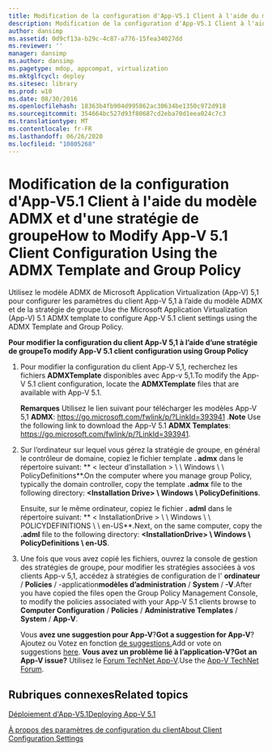 ```yaml
---
title: Modification de la configuration d'App-V5.1 Client à l'aide du modèle ADMX et d'une stratégie de groupe
description: Modification de la configuration d'App-V5.1 Client à l'aide du modèle ADMX et d'une stratégie de groupe
author: dansimp
ms.assetid: 0d9cf13a-b29c-4c87-a776-15fea34027dd
ms.reviewer: ''
manager: dansimp
ms.author: dansimp
ms.pagetype: mdop, appcompat, virtualization
ms.mktglfcycl: deploy
ms.sitesec: library
ms.prod: w10
ms.date: 08/30/2016
ms.openlocfilehash: 18363b4fb904d995862ac30634be1350c972d918
ms.sourcegitcommit: 354664bc527d93f80687cd2eba70d1eea024c7c3
ms.translationtype: MT
ms.contentlocale: fr-FR
ms.lasthandoff: 06/26/2020
ms.locfileid: "10805268"
---
```

# <span data-ttu-id="aa6cd-103">Modification de la configuration d'App-V5.1 Client à l'aide du modèle ADMX et d'une stratégie de groupe</span><span class="sxs-lookup"><span data-stu-id="aa6cd-103">How to Modify App-V 5.1 Client Configuration Using the ADMX Template and Group Policy</span></span>


<span data-ttu-id="aa6cd-104">Utilisez le modèle ADMX de Microsoft Application Virtualization (App-V) 5,1 pour configurer les paramètres du client App-V 5,1 à l’aide du modèle ADMX et de la stratégie de groupe.</span><span class="sxs-lookup"><span data-stu-id="aa6cd-104">Use the Microsoft Application Virtualization (App-V) 5.1 ADMX template to configure App-V 5.1 client settings using the ADMX Template and Group Policy.</span></span>

**<span data-ttu-id="aa6cd-105">Pour modifier la configuration du client App-V 5,1 à l’aide d’une stratégie de groupe</span><span class="sxs-lookup"><span data-stu-id="aa6cd-105">To modify App-V 5.1 client configuration using Group Policy</span></span>**

1.  <span data-ttu-id="aa6cd-106">Pour modifier la configuration du client App-V 5,1, recherchez les fichiers **ADMXTemplate** disponibles avec App-v 5,1.</span><span class="sxs-lookup"><span data-stu-id="aa6cd-106">To modify the App-V 5.1 client configuration, locate the **ADMXTemplate** files that are available with App-V 5.1.</span></span>

    <span data-ttu-id="aa6cd-107">**Remarques**  Utilisez le lien suivant pour télécharger les modèles App-V 5,1 **ADMX**: <https://go.microsoft.com/fwlink/p/?LinkId=393941> .</span><span class="sxs-lookup"><span data-stu-id="aa6cd-107">**Note** Use the following link to download the App-V 5.1 **ADMX Templates**: <https://go.microsoft.com/fwlink/p/?LinkId=393941>.</span></span>

     

2.  <span data-ttu-id="aa6cd-108">Sur l’ordinateur sur lequel vous gérez la stratégie de groupe, en général le contrôleur de domaine, copiez le fichier template **. admx** dans le répertoire suivant: \*\* &lt; lecteur d’installation &gt; \ \ Windows \ \ PolicyDefinitions\*\*.</span><span class="sxs-lookup"><span data-stu-id="aa6cd-108">On the computer where you manage group Policy, typically the domain controller, copy the template **.admx** file to the following directory: **&lt;Installation Drive&gt; \\ Windows \\ PolicyDefinitions**.</span></span>

    <span data-ttu-id="aa6cd-109">Ensuite, sur le même ordinateur, copiez le fichier **. adml** dans le répertoire suivant: \*\* &lt; InstallationDrive &gt; \ \ Windows \ \ POLICYDEFINITIONS \ \ en-US\*\*.</span><span class="sxs-lookup"><span data-stu-id="aa6cd-109">Next, on the same computer, copy the **.adml** file to the following directory: **&lt;InstallationDrive&gt; \\ Windows \\ PolicyDefinitions \\ en-US**.</span></span>

3.  <span data-ttu-id="aa6cd-110">Une fois que vous avez copié les fichiers, ouvrez la console de gestion des stratégies de groupe, pour modifier les stratégies associées à vos clients App-v 5,1, accédez à stratégies de configuration de l' **ordinateur**  /  **Policies**  /  -application**modèles d’administration**  /  **System**  /  **-V**.</span><span class="sxs-lookup"><span data-stu-id="aa6cd-110">After you have copied the files open the Group Policy Management Console, to modify the policies associated with your App-V 5.1 clients browse to **Computer Configuration** / **Policies** / **Administrative Templates** / **System** / **App-V**.</span></span>

    <span data-ttu-id="aa6cd-111">Vous **avez une suggestion pour App-V**?</span><span class="sxs-lookup"><span data-stu-id="aa6cd-111">**Got a suggestion for App-V**?</span></span> <span data-ttu-id="aa6cd-112">Ajoutez ou Votez en fonction [de suggestions.](http://appv.uservoice.com/forums/280448-microsoft-application-virtualization)</span><span class="sxs-lookup"><span data-stu-id="aa6cd-112">Add or vote on suggestions [here](http://appv.uservoice.com/forums/280448-microsoft-application-virtualization).</span></span> **<span data-ttu-id="aa6cd-113">Vous avez un problème lié à l’application-V?</span><span class="sxs-lookup"><span data-stu-id="aa6cd-113">Got an App-V issue?</span></span>** <span data-ttu-id="aa6cd-114">Utilisez le [Forum TechNet App-V](https://social.technet.microsoft.com/Forums/home?forum=mdopappv).</span><span class="sxs-lookup"><span data-stu-id="aa6cd-114">Use the [App-V TechNet Forum](https://social.technet.microsoft.com/Forums/home?forum=mdopappv).</span></span>

## <span data-ttu-id="aa6cd-115">Rubriques connexes</span><span class="sxs-lookup"><span data-stu-id="aa6cd-115">Related topics</span></span>


[<span data-ttu-id="aa6cd-116">Déploiement d'App-V5.1</span><span class="sxs-lookup"><span data-stu-id="aa6cd-116">Deploying App-V 5.1</span></span>](deploying-app-v-51.md)

[<span data-ttu-id="aa6cd-117">À propos des paramètres de configuration du client</span><span class="sxs-lookup"><span data-stu-id="aa6cd-117">About Client Configuration Settings</span></span>](about-client-configuration-settings51.md)

 

 





